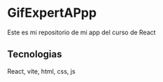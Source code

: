 # GifExpertAPpp

Este es mi repositorio de mi app del curso de React

## Tecnologias
React, vite, html, css, js
